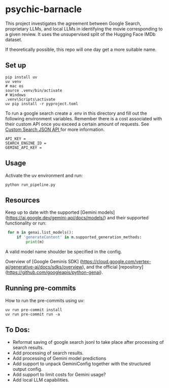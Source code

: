 # psychic-barnacle

This project investigates the agreement between Google Search, proprietary LLMs, and local LLMs in identifying the movie corresponding to a given review. It uses the unsupervised split of the Hugging Face IMDb dataset. 

If theoretically possible, this repo will one day get a more suitable name.

## Set up 


```
pip install uv
uv venv
# mac os 
source .venv/bin/activate
# Windows
.venv\Scripts\activate
uv pip install -r pyproject.toml
```

To run a google search create a .env in this directory and fill out the following environment variables. Remember there is a cost associated with their custom API 
once you exceed a certain amount of requests. See [ Custom Search JSON API ](https://developers.google.com/custom-search/v1/overview) for more information.

```
API_KEY = 
SEARCH_ENGINE_ID = 
GEMINI_API_KEY = 
```

## Usage

Activate the uv environment and run:

```
python run_pipeline.py
```

## Resources

Keep up to date with the supported [Gemini models] (https://ai.google.dev/gemini-api/docs/models/) and their supported functionality or run:

```python
 for m in genai.list_models():
     if 'generateContent' in m.supported_generation_methods:
         print(m)
 ```

A valid model name shoulder be specified in the config. 

Overview of [Google Geminis SDK] (https://cloud.google.com/vertex-ai/generative-ai/docs/sdks/overview), and the official [repository] (https://github.com/googleapis/python-genai).

## Running pre-commits

How to run the pre-commits using uv:

```
uv run pre-commit install
uv run pre-commit run -a
```

## To Dos:
- Reformat saving of google search jsonl to take place after processing of search results.
- Add processing of search results.
- Add processing of Gemini model predictions
- Add support to unpack GeminiConfig together with the structured output config.
- Add support to limit costs for Gemini usage? 
- Add local LLM capabilities.